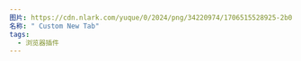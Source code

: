 ```yaml
---
图片: https://cdn.nlark.com/yuque/0/2024/png/34220974/1706515528925-2b01e109-25c4-42c9-b332-71f3074d61d3.png
名称: " Custom New Tab"
tags:
  - 浏览器插件
---
```

